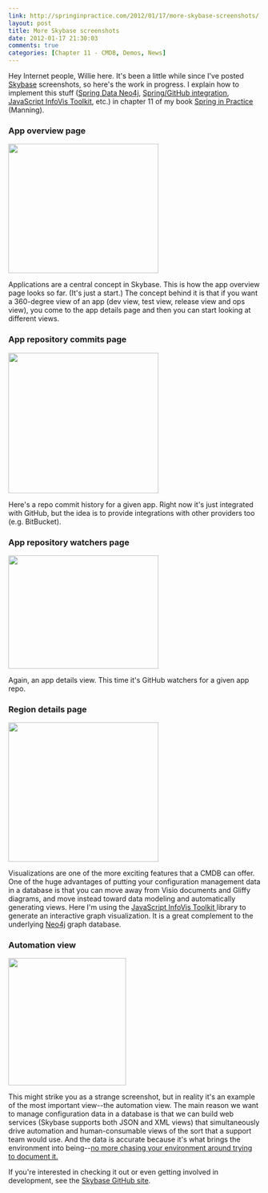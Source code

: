 ```yaml
---
link: http://springinpractice.com/2012/01/17/more-skybase-screenshots/
layout: post
title: More Skybase screenshots
date: 2012-01-17 21:30:03
comments: true
categories: [Chapter 11 - CMDB, Demos, News]
---
```

Hey Internet people, Willie here. It's been a little while since I've posted <a title="Skybase GitHub site" href="https://github.com/williewheeler/skybase">Skybase</a> screenshots, so here's the work in progress. I explain how to implement this stuff (<a title="Spring Data Neo4j" href="http://www.springsource.org/spring-data/neo4j">Spring Data Neo4j</a>, <a title="Spring/GitHub integration" href="https://github.com/SpringSource/spring-social">Spring/GitHub integration</a>, <a title="JavaScript InfoVis Toolkit" href="http://thejit.org/">JavaScript InfoVis Toolkit</a>, etc.) in chapter 11 of my book <a title="Spring in Practice" href="http://manning.com/wheeler/">Spring in Practice</a> (Manning).

<h3>App overview page</h3>

<a href="http://springinpractice.com/wp-content/uploads/2012/01/app_overview.png"><img class="alignnone size-medium wp-image-587" title="app_overview" src="http://springinpractice.com/wp-content/uploads/2012/01/app_overview-300x258.png" alt="" width="300" height="258" /></a>

Applications are a central concept in Skybase. This is how the app overview page looks so far. (It's just a start.) The concept behind it is that if you want a 360-degree view of an app (dev view, test view, release view and ops view), you come to the app details page and then you can start looking at different views.
<h3>App repository commits page</h3>
<a href="http://springinpractice.com/wp-content/uploads/2012/01/commits.png"><img class="alignnone size-medium wp-image-590" title="commits" src="http://springinpractice.com/wp-content/uploads/2012/01/commits-300x280.png" alt="" width="300" height="280" /></a>

Here's a repo commit history for a given app. Right now it's just integrated with GitHub, but the idea is to provide integrations with other providers too (e.g. BitBucket).
<h3>App repository watchers page</h3>
<a href="http://springinpractice.com/wp-content/uploads/2012/01/watchers.png"><img class="alignnone size-medium wp-image-591" title="watchers" src="http://springinpractice.com/wp-content/uploads/2012/01/watchers-300x226.png" alt="" width="300" height="226" /></a>

Again, an app details view. This time it's GitHub watchers for a given app repo.
<h3>Region details page</h3>
<a href="http://springinpractice.com/wp-content/uploads/2012/01/region.png"><img class="alignnone size-medium wp-image-592" title="region" src="http://springinpractice.com/wp-content/uploads/2012/01/region-300x278.png" alt="" width="300" height="278" /></a>

Visualizations are one of the more exciting features that a CMDB can offer. One of the huge advantages of putting your configuration management data in a database is that you can move away from Visio documents and Gliffy diagrams, and move instead toward data modeling and automatically generating views. Here I'm using the <a title="JavaScript InfoVis Toolkit" href="http://thejit.org/">JavaScript InfoVis Toolkit </a>library to generate an interactive graph visualization. It is a great complement to the underlying <a title="Neo4j" href="http://neo4j.org/">Neo4j</a> graph database.
<h3>Automation view</h3>
<a href="http://springinpractice.com/wp-content/uploads/2012/01/xml.png"><img class="alignnone size-full wp-image-601" title="Automation view" src="http://springinpractice.com/wp-content/uploads/2012/01/xml.png" alt="" width="235" height="254" /></a>

This might strike you as a strange screenshot, but in reality it's an example of the most important view--the automation view. The main reason we want to manage configuration data in a database is that we can build web services (Skybase supports both JSON and XML views) that simultaneously drive automation and human-consumable views of the sort that a support team would use. And the data is accurate because it's what brings the environment into being--<a title="Closed loops" href="http://skydingo.com/blog/?p=311">no more chasing your environment around trying to document it.</a>

If you're interested in checking it out or even getting involved in development, see the <a title="Skybase GitHub site" href="https://github.com/williewheeler/skybase">Skybase GitHub site</a>.